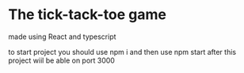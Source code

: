 # The tick-tack-toe game
made using React and typescript

to start project you should use npm i and then use npm start after this project wiil be able on port 3000
